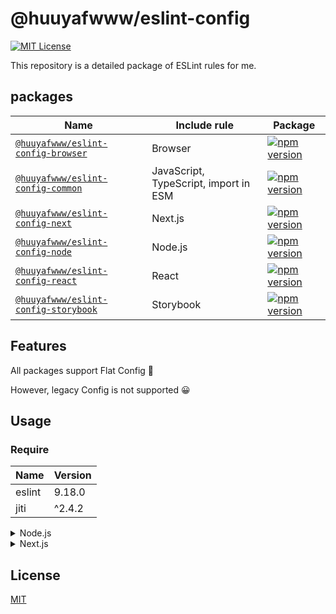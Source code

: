 # @huuyafwww/eslint-config


[![MIT License](https://img.shields.io/badge/License-MIT-green.svg)](https://choosealicense.com/licenses/mit/)

This repository is a detailed package of ESLint rules for me.


## packages

|Name|Include rule|Package|
|---|---|---|
|[`@huuyafwww/eslint-config-browser`](packages/eslint-config-browser)|Browser|[![npm version](https://badge.fury.io/js/@huuyafwww%2Feslint-config-browser.svg)](https://www.npmjs.com/package/@huuyafwww/eslint-config-browser)|
|[`@huuyafwww/eslint-config-common`](packages/eslint-config-common)|JavaScript, TypeScript, import in ESM|[![npm version](https://badge.fury.io/js/@huuyafwww%2Feslint-config-common.svg)](https://www.npmjs.com/package/@huuyafwww/eslint-config-common)|
|[`@huuyafwww/eslint-config-next`](packages/eslint-config-next)|Next.js|[![npm version](https://badge.fury.io/js/@huuyafwww%2Feslint-config-next.svg)](https://www.npmjs.com/package/@huuyafwww/eslint-config-next)|
|[`@huuyafwww/eslint-config-node`](packages/eslint-config-node)|Node.js|[![npm version](https://badge.fury.io/js/@huuyafwww%2Feslint-config-node.svg)](https://www.npmjs.com/package/@huuyafwww/eslint-config-node)|
|[`@huuyafwww/eslint-config-react`](packages/eslint-config-react)|React|[![npm version](https://badge.fury.io/js/@huuyafwww%2Feslint-config-react.svg)](https://www.npmjs.com/package/@huuyafwww/eslint-config-react)|
|[`@huuyafwww/eslint-config-storybook`](packages/eslint-config-storybook)|Storybook|[![npm version](https://badge.fury.io/js/@huuyafwww%2Feslint-config-storybook.svg)](https://www.npmjs.com/package/@huuyafwww/eslint-config-storybook)|


## Features

All packages support Flat Config 🚀

However, legacy Config is not supported 😀

## Usage

### Require

|Name|Version|
|---|---|
|eslint|9.18.0|
|jiti|^2.4.2|

<details>

<summary>Node.js</summary>

### Installation

```sh
pnpm add -D @huuyafwww/eslint-config-common @huuyafwww/eslint-config-node @praha/eslint-config-definer
```

### eslint.config.ts

```typescript
import { common } from '@huuyafwww/eslint-config-common';
import { node } from '@huuyafwww/eslint-config-node';
import { define } from '@praha/eslint-config-definer';

import type { Linter } from 'eslint';

const config = define([
  common,
  node,
]);

export default config({
  tsconfigPath: './tsconfig.json',
}) satisfies Linter.Config[];

```

</details>

<details>

<summary>Next.js</summary>

### Installation

```sh
pnpm add -D @huuyafwww/eslint-config-common @huuyafwww/eslint-config-browser @huuyafwww/eslint-config-react @huuyafwww/eslint-config-next @praha/eslint-config-definer

# Optional
pnpm add -D @huuyafwww/eslint-config-storybook
```

### eslint.config.ts

```typescript
import { browser } from '@huuyafwww/eslint-config-browser';
import { common } from '@huuyafwww/eslint-config-common';
import { next } from '@huuyafwww/eslint-config-next';
import { react } from '@huuyafwww/eslint-config-react';
import { storybook } from '@huuyafwww/eslint-config-storybook';
import { define } from '@praha/eslint-config-definer';

import type { Linter } from 'eslint';

const config = define([
  common,
  browser,
  react,
  next,
  storybook, // Optional
]);

export default config({
  tsconfigPath: './tsconfig.json',
}) satisfies Linter.Config[];
```

</details>

## License

[MIT](https://github.com/huuyafwww/eslint-config/blob/main/LICENSE)
